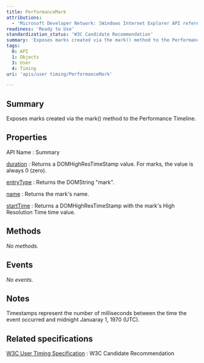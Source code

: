 ```yaml
---
title: PerformanceMark
attributions:
  - 'Microsoft Developer Network: [Windows Internet Explorer API reference Article](http://msdn.microsoft.com/en-us/library/ie/hh828809%28v=vs.85%29.aspx)'
readiness: 'Ready to Use'
standardization_status: 'W3C Candidate Recommendation'
summary: 'Exposes marks created via the mark() method to the Performance Timeline.'
tags:
  0: API
  1: Objects
  3: User
  4: Timing
uri: 'apis/user timing/PerformanceMark'

---
```

## <span>Summary</span>

Exposes marks created via the mark() method to the Performance Timeline.

## <span>Properties</span>

API Name
:   Summary

[duration](/apis/user_timing/PerformanceMark/duration)
:   Returns a DOMHighResTimeStamp value. For marks, the value is always 0 (zero).

[entryType](/apis/user_timing/PerformanceMark/entryType)
:   Returns the DOMString "mark".

[name](/apis/user_timing/PerformanceMark/name)
:   Returns the mark's name.

[startTime](/apis/user_timing/PerformanceMark/startTime)
:   Returns a DOMHighResTimeStamp with the mark's High Resolution Time time value.

## <span>Methods</span>

*No methods.*

## <span>Events</span>

*No events.*

## <span>Notes</span>

Timestamps represent the number of milliseconds between the time the event occurred and midnight Januaray 1, 1970 (UTC).

## <span>Related specifications</span>

[W3C User Timing Specification](http://www.w3.org/TR/user-timing/)
:   W3C Candidate Recommendation
